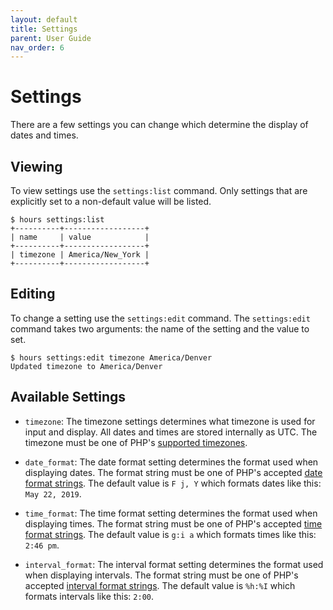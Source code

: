 ```yaml
---
layout: default
title: Settings
parent: User Guide
nav_order: 6
---
```


# Settings

There are a few settings you can change which determine the display of dates and times.

## Viewing

To view settings use the `settings:list` command. Only settings that are explicitly set to a non-default value will be listed.

```
$ hours settings:list
+----------+------------------+
| name     | value            |
+----------+------------------+
| timezone | America/New_York |
+----------+------------------+
```

## Editing

To change a setting use the `settings:edit` command. The `settings:edit` command takes two arguments: the name of the setting and the value to set.

```
$ hours settings:edit timezone America/Denver
Updated timezone to America/Denver
```

## Available Settings

- `timezone`: The timezone settings determines what timezone is used for input and display. All dates and times are stored internally as UTC. The timezone must be one of PHP's [supported timezones](https://www.php.net/manual/en/timezones.php).

- `date_format`: The date format setting determines the format used when displaying dates. The format string must be one of PHP's accepted [date format strings](https://www.php.net/manual/en/function.date.php). The default value is `F j, Y` which formats dates like this: `May 22, 2019`.

- `time_format`: The time format setting determines the format used when displaying times. The format string must be one of PHP's accepted [time format strings](https://www.php.net/manual/en/function.date.php). The default value is `g:i a` which formats times like this: `2:46 pm`.

- `interval_format`: The interval format setting determines the format used when displaying intervals. The format string must be one of PHP's accepted [interval format strings](https://www.php.net/manual/en/dateinterval.format.php). The default value is `%h:%I` which formats intervals like this: `2:00`.
